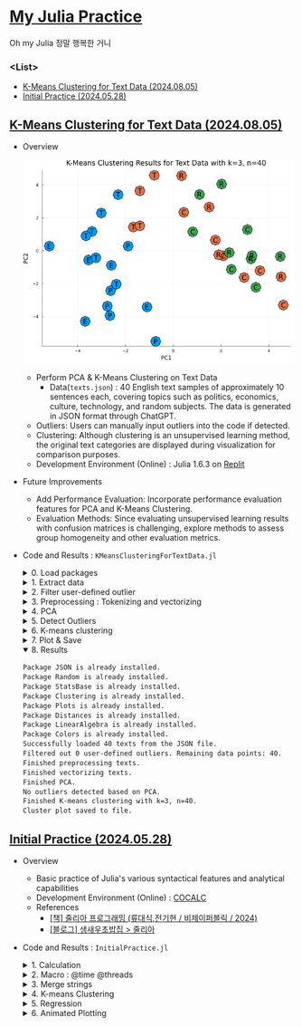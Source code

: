 # [My Julia Practice](/README.md#julia)

Oh my Julia 정말 행복한 거니


### \<List>

- [K-Means Clustering for Text Data (2024.08.05)](#k-means-clustering-for-text-data-20240805)
- [Initial Practice (2024.05.28)](#initial-practice-20240528)


## [K-Means Clustering for Text Data (2024.08.05)](#list)

- Overview

  ![K-Means Clustering For Text Data](./Images/text_kmeans.png)

  - Perform PCA & K-Means Clustering on Text Data
    - Data(`texts.json`) : 40 English text samples of approximately 10 sentences each, covering topics such as politics, economics, culture, technology, and random subjects. The data is generated in JSON format through ChatGPT.
  - Outliers: Users can manually input outliers into the code if detected.
  - Clustering: Although clustering is an unsupervised learning method, the original text categories are displayed during visualization for comparison purposes.
  - Development Environment (Online) : Julia 1.6.3 on [Replit](https://replit.com/)
- Future Improvements
  - Add Performance Evaluation: Incorporate performance evaluation features for PCA and K-Means Clustering.
  - Evaluation Methods: Since evaluating unsupervised learning results with confusion matrices is challenging, explore methods to assess group homogeneity and other evaluation metrics.
- Code and Results : `KMeansClusteringForTextData.jl`
  <details>
    <summary>0. Load packages</summary>

  ```julia
  using Pkg

  # Check and install required packages if not already installed
  function install_if_needed(pkg::String)
      """
      Checks if a package is installed. If not, installs it.
      
      # Arguments
      - `pkg::String`: The name of the package to check and install.
      """
      if !haskey(Pkg.project().dependencies, pkg)
          println("Installing package $pkg...")
          Pkg.add(pkg)
      else
          println("Package $pkg is already installed.")
      end
  end

  # List of packages to check and install
  packages = [
      "JSON",
      "Random",
      "StatsBase",
      "Clustering",
      "Plots",
      "Distances",
      "LinearAlgebra",
      "Colors"
  ]

  # Install missing packages
  for pkg in packages
      install_if_needed(pkg)
  end

  using JSON
  using Random
  using StatsBase
  using Clustering
  using Plots
  using Distances
  using LinearAlgebra
  using Colors
  ```
  </details>
  <details>
    <summary>1. Extract data</summary>

  ```julia
  # Load texts from a JSON file
  function load_texts_from_json(file_path::String)
      """
      Loads text data from a JSON file.
      
      # Arguments
      - `file_path::String`: The path to the JSON file.
      
      # Returns
      - A list of text data from the JSON file.
      """
      data = JSON.parsefile(file_path)
      return data["texts"]
  end

  texts_data = load_texts_from_json("texts.json")
  println("Successfully loaded $(length(texts_data)) texts from the JSON file.")

  # Extract contents and categories from the text data
  indices = [item["index"] for item in texts_data]
  contents = [item["content"] for item in texts_data]
  categories = [item["category"] for item in texts_data]
  ```
  </details>
  <details>
    <summary>2. Filter user-defined outlier</summary>

  ```julia
  # Function to filter outliers
  function filter_outliers(X, indices_to_exclude)
      """
      Filters out specified outlier indices from the dataset.

      # Arguments
      - `X::Matrix{Float64}`: The dataset matrix.
      - `indices_to_exclude::Vector{Int}`: Indices of outliers to exclude.

      # Returns
      - A matrix with outliers filtered out.
      """
      return hcat([X[:, i] for i in 1:size(X, 2) if i ∉ indices_to_exclude]...)
  end

  # User-defined outlier indices (for further adjustments)
  user_outlier_indices = []

  # Filter contents and categories based on filtered_indices
  filtered_indices = vec(filter_outliers(reshape(indices, 1, length(indices)), user_outlier_indices))
  filtered_contents = [contents[i] for i in filtered_indices]
  filtered_categories = [categories[i] for i in filtered_indices]
  println("Filtered out $(length(user_outlier_indices)) user-defined outliers. Remaining data points: $(length(filtered_indices)).")
  ```
  </details>
  <details>
    <summary>3. Preprocessing : Tokenizing and vectorizing</summary>

  ```julia
  # Preprocess text by tokenizing and lowercasing
  function preprocess(text)
      """
      Preprocesses text by splitting into words and converting to lowercase.
      
      # Arguments
      - `text::String`: The text to preprocess.
      
      # Returns
      - A list of words from the preprocessed text.
      """
      words = split(lowercase(text), r"[^\w]+")
      filter!(word -> word != "", words)
      return words
  end

  # Create a corpus from the contents
  corpus = [preprocess(text) for text in filtered_contents]
  vocab = unique(reduce(vcat, corpus))
  println("Finished preprocessing texts.")

  # Convert text to vectors based on vocabulary
  function vectorize(text, vocab)
      """
      Converts a list of words to a vector based on the given vocabulary.

      # Arguments
      - `text::Vector{String}`: The list of words to vectorize.
      - `vocab::Vector{String}`: The vocabulary to use for vectorization.

      # Returns
      - A vector representing the frequency of each word in the vocabulary.
      """
      counts = countmap(text)
      return [get(counts, word, 0) for word in vocab]
  end

  # Vectorize all texts
  vectors = [vectorize(text, vocab) for text in corpus]
  X = hcat(vectors...)
  println("Finished vectorizing texts.")
  ```
  </details>
  <details>
    <summary>4. PCA</summary>

  ```julia
  # Perform PCA for dimensionality reduction
  function pca(X; k=2)
      """
      Applies Principal Component Analysis (PCA) for dimensionality reduction.

      # Arguments
      - `X::Matrix{Float64}`: The data matrix to reduce.
      - `k::Int`: The number of principal components to keep (default is 2).

      # Returns
      - A matrix with reduced dimensions based on PCA.
      """
      X_centered = X .- mean(X, dims=2)
      cov_matrix = X_centered * X_centered' / (size(X, 2) - 1)
      eigenvalues, eigenvectors = eigen(cov_matrix)
      sorted_indices = sortperm(eigenvalues, rev=true)
      top_indices = sorted_indices[1:k]
      return eigenvectors[:, top_indices]' * X_centered
  end

  # Perform PCA
  X_reduced = pca(X; k=2)
  println("Finished PCA.")
  ```
  </details>
  <details>
    <summary>5. Detect Outliers</summary>

  ```julia
  # Detect outliers from PCA results
  function detect_outliers_pca(X_reduced; iqr_multiplier=1.5)
      """
      Detects outliers based on the PCA results using IQR.

      # Arguments
      - `X_reduced::Matrix{Float64}`: The PCA-reduced data matrix.
      - `iqr_multiplier::Float64`: The multiplier for IQR to determine outliers.

      # Returns
      - Indices of the detected outliers.
      """
      n = size(X_reduced, 2)
      outlier_indices = Int[]

      for j in 1:size(X_reduced, 1)
          pc_values = X_reduced[j, :]
          q1 = quantile(pc_values, 0.25)
          q3 = quantile(pc_values, 0.75)
          iqr = q3 - q1
          lower_bound = q1 - iqr_multiplier * iqr
          upper_bound = q3 + iqr_multiplier * iqr
          outlier_indices_for_pc = findall(x -> x < lower_bound || x > upper_bound, pc_values)
          append!(outlier_indices, outlier_indices_for_pc)
      end

      return unique(outlier_indices)
  end

  # Function to print outlier texts
  function print_outlier_texts(texts, indices)
      """
      Prints the indices and truncated contents of texts that are considered outliers.

      # Arguments
      - `texts::Vector{String}`: The list of text contents.
      - `indices::Vector{Int}`: Indices of texts that are considered outliers.
      """
      if length(indices) > 0
          println("Detected outliers based on PCA:")
          for index in indices
              text = texts[index]
              truncated_text = length(text) > 50 ? text[1:50] * " ……" : text
              println("  Index $(filtered_indices[index]): $truncated_text")
          end
      else
          println("No outliers detected based on PCA.")
      end
  end

  # Detect outliers from PCA results
  outlier_indices = detect_outliers_pca(X_reduced)

  # Print detected outliers
  print_outlier_texts(filtered_contents, outlier_indices)
  ```
  </details>
  <details>
    <summary>6. K-means clustering</summary>

  ```julia
  # Perform K-means clustering
  function perform_kmeans(X, k; distance=Euclidean())
      """
      Performs K-means clustering on the data matrix.

      # Arguments
      - `X::Matrix{Float64}`: The data matrix to cluster.
      - `k::Int`: The number of clusters.
      - `distance::Function`: The distance function to use (default is Euclidean).

      # Returns
      - A Clustering.KMeans result.
      """
      return kmeans(X, k; distance=distance)
  end

  k = 3  # Set the desired number of clusters
  result = perform_kmeans(X, k)
  labels = result.assignments
  println("Finished K-means clustering with k=$k, n=$(length(filtered_indices)).")
  ```
  </details>
  <details>
    <summary>7. Plot & Save</summary>

  ```julia
  # Map categories to marker initials
  category_to_initial = Dict(
      "politics" => "P",
      "economics" => "E",
      "culture" => "C",
      "technology" => "T",
      "random" => "R"
  )
  marker_initials = [category_to_initial[category] for category in filtered_categories]

  # Plot clusters with category initials
  function save_clusters_plot(X_reduced, labels, marker_initials, k, filename="text_kmeans.png")
      """
      Saves a scatter plot of clustered data with category initials.

      # Arguments
      - `X_reduced::Matrix{Float64}`: The data matrix with reduced dimensions.
      - `labels::Vector{Int}`: Cluster labels for each data point.
      - `marker_initials::Vector{String}`: Initials representing categories.
      - `k::Int`: The number of clusters.
      - `filename::String`: The file name to save the plot (default is "text_kmeans.png").
      """
      p = scatter(X_reduced[1, :], X_reduced[2, :], group=labels, color=labels, 
                  legend=false, marker=:o, markersize=10,  # Adjust marker size here
                  title="K-Means Clustering Results for Text Data with k=$k, n=$(length(filtered_indices))",
                  xlabel="PC1", ylabel="PC2", size=(800, 600))

      # Add text annotations for category initials
      scatter!(X_reduced[1, :], X_reduced[2, :], marker=:o, markersize=15, color=labels)
      for i in 1:size(X_reduced, 2)
          annotate!(
              X_reduced[1, i],
              X_reduced[2, i],
              text(marker_initials[i])
          )
      end

      savefig(filename)
  end

  # Plot clusters with category initials
  save_clusters_plot(X_reduced, labels, marker_initials, k)
  println("Cluster plot saved to file.")
  ```
  </details>
  <details open="">
    <summary>8. Results</summary>

  ```txt
  Package JSON is already installed.
  Package Random is already installed.
  Package StatsBase is already installed.
  Package Clustering is already installed.
  Package Plots is already installed.
  Package Distances is already installed.
  Package LinearAlgebra is already installed.
  Package Colors is already installed.
  Successfully loaded 40 texts from the JSON file.
  Filtered out 0 user-defined outliers. Remaining data points: 40.
  Finished preprocessing texts.
  Finished vectorizing texts.
  Finished PCA.
  No outliers detected based on PCA.
  Finished K-means clustering with k=3, n=40.
  Cluster plot saved to file.
  ```
  </details>


## [Initial Practice (2024.05.28)](#list)

- Overview
  - Basic practice of Julia's various syntactical features and analytical capabilities
  - Development Environment (Online) : [COCALC](https://cocalc.com/)
  - References
    - [[책] 줄리아 프로그래밍 (류대식,전기현 / 비제이퍼블릭 / 2024)](https://search.shopping.naver.com/book/catalog/47287220619)
    - [[블로그] 생새우초밥집 > 줄리아](https://freshrimpsushi.github.io/ko/categories/줄리아/)
- Code and Results : `InitialPractice.jl`
  <details>
    <summary>1. Calculation</summary>

  ```julia
  println(1 + 20 + 4)
  println(+(1, 20, 4))
  println()

  x = 2
  println(2x)
  println()

  for i ∈ 0:0.2:2
      println("sin^2($i π) + cos^2($i π) = ", sin(i * π)^2 + cos(i * π)^2)
  end
  # What is the difference between sin() and sin.()?
  ```
  ```txt
  25
  25

  4

  sin^2(0.0 π) + cos^2(0.0 π) = 1.0

  sin^2(0.2 π) + cos^2(0.2 π) = 1.0
  sin^2(0.4 π) + cos^2(0.4 π) = 0.9999999999999999
  sin^2(0.6 π) + cos^2(0.6 π) = 1.0
  sin^2(0.8 π) + cos^2(0.8 π) = 1.0
  sin^2(1.0 π) + cos^2(1.0 π) = 1.0
  sin^2(1.2 π) + cos^2(1.2 π) = 0.9999999999999999
  sin^2(1.4 π) + cos^2(1.4 π) = 1.0
  sin^2(1.6 π) + cos^2(1.6 π) = 1.0
  sin^2(1.8 π) + cos^2(1.8 π) = 1.0000000000000002
  sin^2(2.0 π) + cos^2(2.0 π) = 1.0
  ```
  </details>
  <details>
    <summary>2. Macro : @time @threads</summary>

  ```julia
  using Base.Threads


  # 2.1 @time

  x = zeros(3)

  @time for i ∈ 1:10_000
      x += rand(3)
  end
  println()


  # 2.2 @threads

  Threads.nthreads() = 16                    # no physical multi-core
  println(Threads.nthreads())
  println()

  @time for i ∈ 1:20
      print(i, " ")
  end
  println()

  @time @threads for i ∈ 1:20
      print(i, " ")
  end
  println()
  ```
  ```txt
    0.107893 seconds (148.09 k allocations: 10.412 MiB, 99.20% compilation time)

  16

  1 2 3 4 5 6 7 8 9 10 11 12 13 14 15 16 17 18 19 20 
    0.000255 seconds (462 allocations: 11.062 KiB)

  1 2 3 4 5 6 7 8 9 10 11 12 13 14 15 16 17 18 19 20 
    0.182614 seconds (39.54 k allocations: 2.568 MiB, 95.79% compilation time)
  ```
  </details>
  <details>
    <summary>3. Merge strings</summary>

  ```julia
  println(join(["Hello", "World"], ""))
  println("Hello" * "World")
  ```
  ```txt
  HelloWorld
  HelloWorld
  ```
  </details>
  <details>
    <summary>4. K-means Clustering</summary>

  ```julia
  # https://freshrimpsushi.github.io/ko/posts/3572/

  using RDatasets, Clustering, Plots

  # RDatasets.datasets()                                     # list datasets in RDatasets
  data = dataset("datasets", "iris")[:, 1:4]
  data = Array(data)'

  results = kmeans(data, 3, display=:iter)
  println()
  println(results.centers)
  println()
  println(results.counts)
  println()

  names = ["sepallength", "sepalwidth"]                      # hope to call them from the dataset but ……
  markers = [:circle, :utriangle, :xcross]

  p = plot(dpi = 300, legend = :none)
  for i in 1:3
      i_cluster = findall(x -> x == i, results.assignments)
      scatter!(
          p, data[1, i_cluster], data[2, i_cluster],
          marker = markers[i],
          ms = 6,
          xlabel = names[1],
          ylabel = names[2]
      )
  end
  display(p)

  png(p, "Images/iris_kmeans.png")
  ```
  ```txt
    Iters               objv        objv-change | affected 
  -------------------------------------------------------------
        0       1.577500e+02
        1       9.988221e+01      -5.786779e+01 |        2
        2       8.774180e+01      -1.214041e+01 |        2
        3       8.495218e+01      -2.789621e+00 |        2
        4       8.401278e+01      -9.394005e-01 |        2
        5       8.304698e+01      -9.657970e-01 |        2
        6       8.174960e+01      -1.297380e+00 |        2
        7       8.080638e+01      -9.432261e-01 |        2
        8       7.987358e+01      -9.327962e-01 |        2
        9       7.934436e+01      -5.292157e-01 |        2
      10       7.892131e+01      -4.230544e-01 |        2
      11       7.885567e+01      -6.564390e-02 |        0
      12       7.885567e+01       0.000000e+00 |        0
  K-means converged with 12 iterations (objv = 78.85566582597659)

  [6.853846153846153 5.005999999999999 5.88360655737705; 3.0769230769230766 3.428000000000001 2.740983606557377; 5.715384615384615 1.4620000000000002 4.388524590163935; 2.053846153846153 0.2459999999999999 1.4344262295081966]

  [39, 50, 61]
  ```
  ![K-means Clustering](./Images/iris_kmeans.png)
  </details>
  <details>
    <summary>5. Regression</summary>

  ```julia
  # https://freshrimpsushi.github.io/ko/posts/2493/#fn:1

  using GLM, RDatasets

  faithful = dataset("datasets", "faithful")

  out1 = lm(@formula(Waiting ~ Eruptions), faithful)
  ```
  ```txt
  StatsModels.TableRegressionModel{LinearModel{GLM.LmResp{Vector{Float64}}, GLM.DensePredChol{Float64, LinearAlgebra.CholeskyPivoted{Float64, Matrix{Float64}, Vector{Int64}}}}, Matrix{Float64}}

  Waiting ~ 1 + Eruptions

  Coefficients:
  ───────────────────────────────────────────────────────────────────────
                Coef.  Std. Error      t  Pr(>|t|)  Lower 95%  Upper 95%
  ───────────────────────────────────────────────────────────────────────
  (Intercept)  33.4744    1.15487   28.99    <1e-84    31.2007    35.7481
  Eruptions    10.7296    0.314753  34.09    <1e-99    10.11      11.3493
  ───────────────────────────────────────────────────────────────────────
  ```
  </details>
  <details>
    <summary>6. Animated Plotting</summary>

  ```julia
  # https://freshrimpsushi.github.io/ko/posts/3556/

  using Plots

  θ = range(0, 2π, length=100)
  x = sin.(2θ * 2)
  y = cos.(2θ * 2)
  z = θ

  anim = @animate for i ∈ 0:3:360
      plot(x, y, z, xlabel="x", ylabel="y", zlabel="z", camera=(i,30), title="azimuth = $i")
  end
  gif(anim, "Images/helix.gif", fps=50)
  ```
  ```txt
  [ Info: Saved animation to /home/user/helix.gif
  ```
  ![helix](./Images/helix.gif)
  </details>
